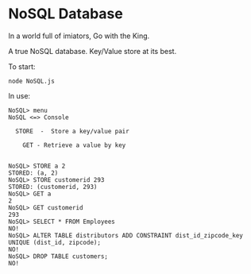 # NoSQL Database

In a world full of imiators, Go with the King.

A true NoSQL database. Key/Value store at its best.

To start:

    node NoSQL.js
    
In use:

    NoSQL> menu
    NoSQL <=> Console

      STORE  -  Store a key/value pair

	    GET - Retrieve a value by key


    NoSQL> STORE a 2
    STORED: (a, 2)
    NoSQL> STORE customerid 293
    STORED: (customerid, 293)
    NoSQL> GET a
    2
    NoSQL> GET customerid
    293
    NoSQL> SELECT * FROM Employees
    NO!
    NoSQL> ALTER TABLE distributors ADD CONSTRAINT dist_id_zipcode_key UNIQUE (dist_id, zipcode);
    NO!
    NoSQL> DROP TABLE customers;
    NO!
